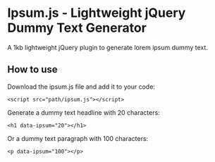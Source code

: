 # Ipsum.js - Lightweight jQuery Dummy Text Generator

A 1kb lightweight jQuery plugin to generate lorem ipsum dummy text.

## How to use

Download the ipsum.js file and add it to your code:

```
<script src="path/ipsum.js"></script>
```

Generate a dummy text headline with 20 characters:

```
<h1 data-ipsum="20"></h1>
```

Or a dummy text paragraph with 100 characters:

```
<p data-ipsum="100"></p>
```

